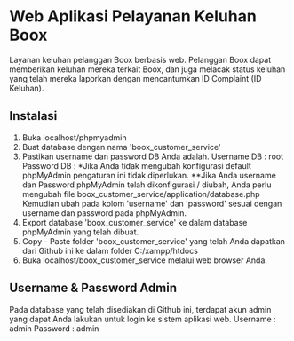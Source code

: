 # Web Aplikasi Pelayanan Keluhan Boox

Layanan keluhan pelanggan Boox berbasis web. Pelanggan Boox dapat memberikan keluhan mereka terkait Boox, dan juga melacak status keluhan yang telah mereka laporkan dengan mencantumkan ID Complaint (ID Keluhan).

## Instalasi

1. Buka localhost/phpmyadmin
2. Buat database dengan nama 'boox_customer_service'
3. 	Pastikan username dan password DB Anda adalah.
	Username DB : root
	Password DB : 
	*Jika Anda tidak mengubah konfigurasi default phpMyAdmin pengaturan ini tidak diperlukan.
	**Jika Anda username dan Password phpMyAdmin telah dikonfigurasi / diubah, Anda perlu mengubah file boox_customer_service/application/database.php
	Kemudian ubah pada kolom 'username' dan 'password' sesuai dengan username dan password pada phpMyAdmin.
4. Export database 'boox_customer_service' ke dalam database phpMyAdmin yang telah dibuat.
5. Copy - Paste folder 'boox_customer_service' yang telah Anda dapatkan dari Github ini ke dalam folder C:/xampp/htdocs
6. Buka localhost/boox_customer_service melalui web browser Anda.

## Username & Password Admin

Pada database yang telah disediakan di Github ini, terdapat akun admin yang dapat Anda lakukan untuk login ke sistem aplikasi web.
Username : admin
Password : admin
